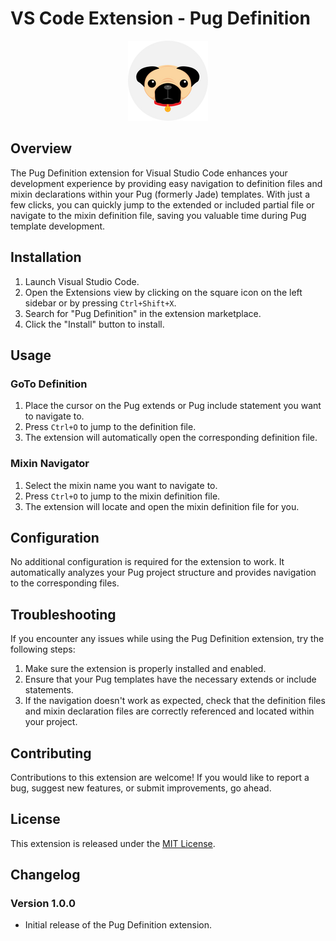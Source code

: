 # VS Code Extension - Pug Definition

<div align="center">
  <img src="img/logo.png" alt="VS Code Extension Logo">
</div>

## Overview

The Pug Definition extension for Visual Studio Code enhances your development experience by providing easy navigation to definition files and mixin declarations within your Pug (formerly Jade) templates. With just a few clicks, you can quickly jump to the extended or included partial file or navigate to the mixin definition file, saving you valuable time during Pug template development.

## Installation

1. Launch Visual Studio Code.
2. Open the Extensions view by clicking on the square icon on the left sidebar or by pressing `Ctrl+Shift+X`.
3. Search for "Pug Definition" in the extension marketplace.
4. Click the "Install" button to install.

## Usage

### GoTo Definition

1. Place the cursor on the Pug extends or Pug include statement you want to navigate to.
2. Press `Ctrl+O` to jump to the definition file.
3. The extension will automatically open the corresponding definition file.

### Mixin Navigator

1. Select the mixin name you want to navigate to.
2. Press `Ctrl+O` to jump to the mixin definition file.
3. The extension will locate and open the mixin definition file for you.

## Configuration

No additional configuration is required for the extension to work. It automatically analyzes your Pug project structure and provides navigation to the corresponding files.

## Troubleshooting

If you encounter any issues while using the Pug Definition extension, try the following steps:

1. Make sure the extension is properly installed and enabled.
2. Ensure that your Pug templates have the necessary extends or include statements.
3. If the navigation doesn't work as expected, check that the definition files and mixin declaration files are correctly referenced and located within your project.

## Contributing

Contributions to this extension are welcome! If you would like to report a bug, suggest new features, or submit improvements, go ahead.

## License

This extension is released under the [MIT License](LICENSE).

## Changelog

### Version 1.0.0

- Initial release of the Pug Definition extension.
